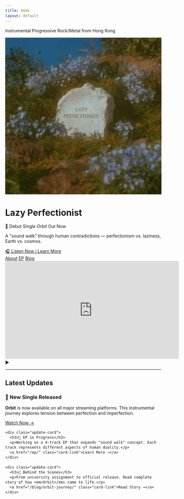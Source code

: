 ```yaml
---
title: Home
layout: default
---
```


<div class="hero">
  <div class="hero-intro">
    <p class="subtitle">Instrumental Progressive Rock/Metal from Hong Kong</p>
  </div>

  <div class="logo-container">
    <img src="./assets/img/logo.png" alt="Lazy Perfectionist Logo">
  </div>

  <h1>Lazy Perfectionist</h1>

  <div class="hero-content">
    <div class="description">
      <p class="hero-tagline">🎵 Debut Single <em>Orbit</em> Out Now</p>
      <p class="hero-description">A "sound walk" through human contradictions — perfectionism vs. laziness, Earth vs. cosmos.</p>
    </div>
  </div>

  <div class="hero-cta">
    <a href="#listen" class="cta-button">
      <span>🎧</span> Listen Now
    </a>
    <a href="#about" class="cta-button">
      <span>ℹ️</span> Learn More
    </a>
  </div>

  <nav>
    <a href="/about/">About</a>
    <a href="/ep/">EP</a>
    <a href="/blog/">Blog</a>
  </nav>
</div>

<div id="listen" class="video-section">
  <div class="video-container">
    <iframe 
      width="560" 
      height="315" 
      src="https://www.youtube.com/embed/Hw2a43RV1p0" 
      title="Orbit - Lazy Perfectionist (Official Video)" 
      frameborder="0" 
      allow="accelerometer; autoplay; clipboard-write; encrypted-media; gyroscope; picture-in-picture" 
      allowfullscreen>
    </iframe>
    <div class="play-overlay">
      <div class="play-button">
        <span>▶</span>
      </div>
    </div>
  </div>
</div>

---

<div id="about" class="content-section">
  <h2 class="section-title">Latest Updates</h2>
  <div class="update-cards">
    <div class="update-card">
      <h3>🎵 New Single Released</h3>
      <p><strong>Orbit</strong> is now available on all major streaming platforms. This instrumental journey explores tension between perfection and imperfection.</p>
      <a href="https://youtube.com/watch?v=Hw2a43RV1p0" target="_blank" rel="noopener" class="card-link">Watch Now →</a>
    </div>
    
    <div class="update-card">
      <h3>🎸 EP in Progress</h3>
      <p>Working on a 4-track EP that expands "sound walk" concept. Each track represents different aspects of human duality.</p>
      <a href="/ep/" class="card-link">Learn More →</a>
    </div>
    
    <div class="update-card">
      <h3>📝 Behind the Scenes</h3>
      <p>From university assignment to official release. Read complete story of how <em>Orbit</em> came to life.</p>
      <a href="/blog/orbit-journey/" class="card-link">Read Story →</a>
    </div>
  </div>
</div>